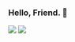 ### Hello, Friend. 👾

<img src="https://github-readme-stats.vercel.app/api?username=Nisarg12&theme=algolia&include_all_commits=true&include_private=true&show_icons=true&title_color=ffffff&icon_color=bb2acf&text_color=ffffff&bg_color=151515">

<img src="https://github-readme-stats.vercel.app/api/top-langs/?username=Nisarg12&bg_color=151515&text_color=ffffff&layout=compact&langs_count=10">

<!--What brought you here, Friend? 👀-->

